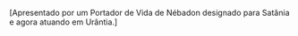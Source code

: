 ﻿[Apresentado por um Portador de Vida de Nébadon designado para Satânia e agora atuando em Urântia.]